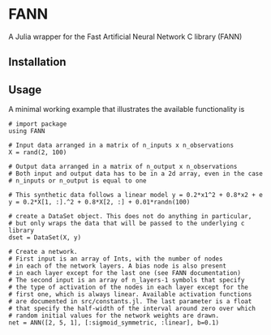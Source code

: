 FANN
====

A Julia wrapper for the Fast Artificial Neural Network C library (FANN)

Installation
------------

Usage
-----
A minimal working example that illustrates the available functionality is

	# import package
    using FANN

    # Input data arranged in a matrix of n_inputs x n_observations
    X = rand(2, 100)

    # Output data arranged in a matrix of n_output x n_observations
    # Both input and output data has to be in a 2d array, even in the case
    # n_inputs or n_output is equal to one

    # This synthetic data follows a linear model y = 0.2*x1^2 + 0.8*x2 + e
    y = 0.2*X[1, :].^2 + 0.8*X[2, :] + 0.01*randn(100)

    # create a DataSet object. This does not do anything in particular, 
    # but only wraps the data that will be passed to the underlying c library
    dset = DataSet(X, y)

    # Create a network.
    # First input is an array of Ints, with the number of nodes
    # in each of the network layers. A bias node is also present 
    # in each layer except for the last one (see FANN documentation)
    # The second input is an array of n_layers-1 symbols that specify
    # the type of activation of the nodes in each layer except for the
    # first one, which is always linear. Available activation functions
    # are documented in src/constants.jl. The last parameter is a float
    # that specify the half-width of the interval around zero over which
    # random initial values for the network weights are drawn.
    net = ANN([2, 5, 1], [:sigmoid_symmetric, :linear], b=0.1)




